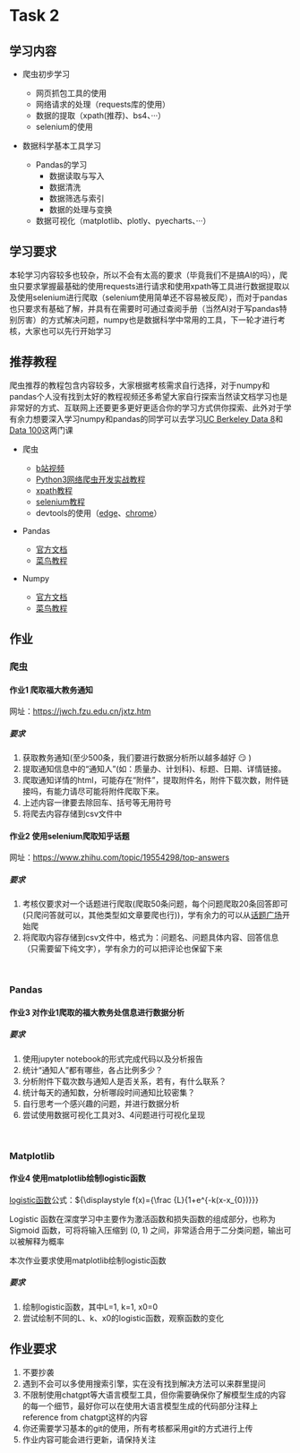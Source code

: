 # Task 2

## 学习内容

- 爬虫初步学习

  - 网页抓包工具的使用
  - 网络请求的处理（requests库的使用）
  - 数据的提取（xpath(推荐)、bs4、···）
  - selenium的使用

- 数据科学基本工具学习
  - Pandas的学习
    - 数据读取与写入
    - 数据清洗
    - 数据筛选与索引
    - 数据的处理与变换
  - 数据可视化（matplotlib、plotly、pyecharts、···）

## 学习要求

本轮学习内容较多也较杂，所以不会有太高的要求（毕竟我们不是搞AI的吗），爬虫只要求掌握最基础的使用requests进行请求和使用xpath等工具进行数据提取以及使用selenium进行爬取（selenium使用简单还不容易被反爬），而对于pandas也只要求有基础了解，并具有在需要时可通过查阅手册（当然AI对于写pandas特别厉害）的方式解决问题，numpy也是数据科学中常用的工具，下一轮才进行考核，大家也可以先行开始学习

## 推荐教程

爬虫推荐的教程包含内容较多，大家根据考核需求自行选择，对于numpy和pandas个人没有找到太好的教程视频还多希望大家自行探索当然读文档学习也是非常好的方式、互联网上还要更多更好更适合你的学习方式供你探索、此外对于学有余力想要深入学习numpy和pandas的同学可以去学习[UC Berkeley Data 8](https://www.data8.org/)和[Data 100](https://ds100.org/)这两门课

- 爬虫

  - [b站视频](https://www.bilibili.com/video/BV1Yh411o7Sz)
  - [Python3网络爬虫开发实战教程](https://cuiqingcai.com/5052.html)
  - [xpath教程](https://www.runoob.com/xpath/xpath-syntax.html)
  - [selenium教程](https://www.selenium.dev/documentation/)
  - devtools的使用（[edge](https://learn.microsoft.com/zh-cn/microsoft-edge/devtools-guide-chromium/elements-tool/elements-tool)、[chrome](https://developer.chrome.com/docs/devtools?hl=zh-cn)）

- Pandas

  - [官方文档](https://pandas.pydata.org/docs/)
  - [菜鸟教程](https://www.runoob.com/pandas/pandas-tutorial.html)

- Numpy
  - [官方文档](https://numpy.org/doc/stable/)
  - [菜鸟教程](https://www.runoob.com/numpy/numpy-tutorial.html)

## 作业

### 爬虫

#### 作业1 爬取福大教务通知

网址：<https://jwch.fzu.edu.cn/jxtz.htm>

##### 要求

1. 获取教务通知(至少500条，我们要进行数据分析所以越多越好 :smirk: )
2. 提取通知信息中的“通知人”(如：质量办、计划科)、标题、日期、详情链接。
3. 爬取通知详情的html，可能存在“附件”，提取附件名，附件下载次数，附件链接吗，有能力请尽可能将附件爬取下来。
4. 上述内容一律要去除回车、括号等无用符号
5. 将爬去内容存储到csv文件中

#### 作业2 使用selenium爬取知乎话题

网址：<https://www.zhihu.com/topic/19554298/top-answers>

##### 要求

1. 考核仅要求对一个话题进行爬取(爬取50条问题，每个问题爬取20条回答即可(只爬问答就可以，其他类型如文章要爬也行))，学有余力的可以从[话题广场](https://www.zhihu.com/topics)开始爬
2. 将爬取内容存储到csv文件中，格式为：问题名、问题具体内容、回答信息（只需要留下纯文字），学有余力的可以把评论也保留下来

<br>

### Pandas

#### 作业3 对作业1爬取的福大教务处信息进行数据分析

##### 要求

1. 使用jupyter notebook的形式完成代码以及分析报告
2. 统计“通知人”都有哪些，各占比例多少？
3. 分析附件下载次数与通知人是否关系，若有，有什么联系？
4. 统计每天的通知数，分析哪段时间通知比较密集？
5. 自行思考一个感兴趣的问题，并进行数据分析
6. 尝试使用数据可视化工具对3、4问题进行可视化呈现

<br>

### Matplotlib

#### 作业4 使用matplotlib绘制logistic函数

[logistic函数](https://zh.wikipedia.org/wiki/%E9%80%BB%E8%BE%91%E6%96%AF%E8%B0%9B%E5%87%BD%E6%95%B0)公式：${\displaystyle f(x)={\frac {L}{1+e^{-k(x-x\_{0})}}}

Logistic 函数在深度学习中主要作为激活函数和损失函数的组成部分，也称为 Sigmoid 函数，可将将输入压缩到 (0, 1) 之间，非常适合用于二分类问题，输出可以被解释为概率

本次作业要求使用matplotlib绘制logistic函数

##### 要求

1. 绘制logistic函数，其中L=1, k=1, x0=0
2. 尝试绘制不同的L、k、x0的logistic函数，观察函数的变化

## 作业要求

1. 不要抄袭
2. 遇到不会可以多使用搜索引擎，实在没有找到解决方法可以来群里提问
3. 不限制使用chatgpt等大语言模型工具，但你需要确保你了解模型生成的内容的每一个细节，最好你可以在使用大语言模型生成的代码部分注释上reference from chatgpt这样的内容
4. 你还需要学习基本的git的使用，所有考核都采用git的方式进行上传
5. 作业内容可能会进行更新，请保持关注
